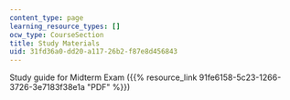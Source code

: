 ```yaml
---
content_type: page
learning_resource_types: []
ocw_type: CourseSection
title: Study Materials
uid: 31fd36a0-dd20-a117-26b2-f87e8d456843
---
```


Study guide for Midterm Exam ({{% resource_link 91fe6158-5c23-1266-3726-3e7183f38e1a "PDF" %}})